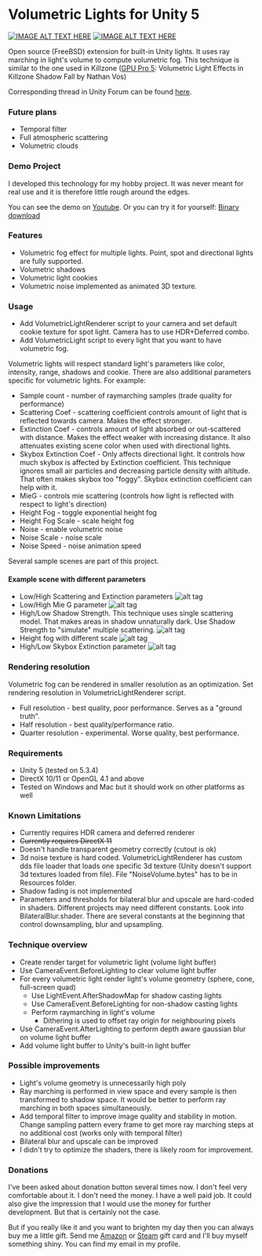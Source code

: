 # Volumetric Lights for Unity 5
[![IMAGE ALT TEXT HERE](https://bqu2ya-dm2305.files.1drv.com/y3mSxIn4D7Zx9td_2NWn3yZu6024l3GC9-8fKVrnivLnjVDxyiZ9SgNVjycxd1AX_bjaVZnWVqwu0TonTrdLqbi1RrIX_8eiTQx_7u38GzTOYj9zHKnEZ2Fz97TykfO2OAdQv_nndYI0_lwAAWwFwO08pnGCRgzjOYEBCAStMnf9UQ?width=1167&height=653&cropmode=none)](https://www.youtube.com/watch?v=JPxLCYXB-8A) [![IMAGE ALT TEXT HERE](https://agu0ya-dm2305.files.1drv.com/y3mnqQ4pzhZdF4k3Z7Fv_QApkSe2XWNtBUwVwrinyrbIuJt6Stv3XubFLqom7tLWehG9MCapT3z6njzfQeZbobiilFRe_2qJcE8f0gpENxg3_ccxGOMjV4Zi3GcwKhaf1iVdpq1d9p4I9QhflIlj2TdlEWWNcaklBpPJ8A5IZmCtcs?width=1167&height=650&cropmode=none)](https://www.youtube.com/watch?v=ElaPJyzR504)

Open source (FreeBSD) extension for built-in Unity lights. It uses ray marching in light's volume to compute volumetric fog. This technique is similar to the one used in Killzone ([GPU Pro 5](http://www.amazon.com/GPU-Pro-Advanced-Rendering-Techniques/dp/1482208636): Volumetric Light Effects in Killzone Shadow Fall by Nathan Vos)

Corresponding thread in Unity Forum can be found [here](http://forum.unity3d.com/threads/true-volumetric-lights-open-source-soon.390818/).

### Future plans
* Temporal filter
* Full atmospheric scattering
* Volumetric clouds

### Demo Project
I developed this technology for my hobby project. It was never meant for real use and it is therefore little rough around the edges.

You can see the demo on [Youtube](https://www.youtube.com/watch?v=JPxLCYXB-8A).
Or you can try it for yourself: [Binary download](https://onedrive.live.com/redir?resid=D65A46249BFF9056!40295&authkey=!AAK3X7BJ_nr3IhE&ithint=file%2czip)
### Features
* Volumetric fog effect for multiple lights. Point, spot  and directional lights are fully supported.
* Volumetric shadows
* Volumetric light cookies
* Volumetric noise implemented as animated 3D texture.

### Usage
* Add VolumetricLightRenderer script to your camera and set default cookie texture for spot light. Camera has to use HDR+Deferred combo.
* Add VolumetricLight script to every light that you want to have volumetric fog.

Volumetric lights will respect standard light's parameters like color, intensity, range, shadows and cookie. There are also additional parameters specific for volumetric lights. For example:
* Sample count - number of raymarching samples (trade quality for performance)
* Scattering Coef - scattering coefficient controls amount of light that is reflected towards camera. Makes the effect stronger.
* Extinction Coef - controls amount of light absorbed or out-scattered with distance. Makes the effect weaker with increasing distance. It also attenuates existing scene color when used with directional lights.
* Skybox Extinction Coef - Only affects directional light. It controls how much skybox is affected by Extinction coefficient. This technique ignores small air particles and decreasing particle density with altitude. That often makes skybox too "foggy". Skybox extinction coefficient can help with it.
* MieG - controls mie scattering (controls how light is reflected with respect to light's direction)
* Height Fog - toggle exponential height fog
* Height Fog Scale - scale height fog
* Noise - enable volumetric noise
* Noise Scale - noise scale
* Noise Speed - noise animation speed

Several sample scenes are part of this project.

#### Example scene with different parameters
* Low/High Scattering and Extinction parameters
![alt tag](https://agu1ya-dm2305.files.1drv.com/y3mgo5ud5huq-SUjw4z8gGjB9JBoWBhIerh46Oh18e6GVoy7lR6vffSZeK50e7FnTINV04B20jmSGiyRrodTTVgYGkZ00goIWjvKMaxMQS9eygkKSKansmWCHR0lzJ-v0Rag8-_h4-iJZjD304lRqSmgHT7KAZpNJIeRnihNJ4Y03k?width=2338&height=650&cropmode=none)
* Low/High Mie G parameter
![alt tag](https://agupya-dm2305.files.1drv.com/y3mobk9viWO3q53gQlSGj7Libj929UoUR4WlQBu5aY5K57aBg3dly30hnHi7sLZwO1_OTPqvXb9Ifa3L46HFuuNZ_AEMijAK3hFJagQ-uxUHUCI5E5fSVFIpYGgeF_yS7AQwi-sloHyxFwdg4vD46aujZDYxlRCFG006cU-f_y4BnE?width=2338&height=650&cropmode=none)
* High/Low Shadow Strength. This technique uses single scattering model. That makes areas in shadow unnaturally dark. Use Shadow Strength to "simulate" multiple scattering.
![alt tag](https://aguqya-dm2305.files.1drv.com/y3mQZxpA5UbrBUPIMo44IfWChUXznaOaxBLbyqcCL-SN2y_o7mz8CJudvjWR_PdfwqPJ2i7VXIqO917oUBGhYkj-KS1pFXPHJk-GYQ_HPLmWKtDvwcqKDKPYwJy3JzQQE9IP38OIA6yQViA4olICpZkxmPpqhmYZbHemwdc5vEyz0s?width=2338&height=650&cropmode=none)
* Height fog with different scale
![alt tag](https://bqu4ya-dm2305.files.1drv.com/y3mmmE_KTmAE9MRLeoYFM3wkPDDjcUJyDA89Z1yorEND1GWkp4pW3Xo6iEdSQa0r8Ciz1hXT6XFufQQGO1id3vfybIgX2vw9hhJpwLGm4SMQ33CKdtnVkTTct_tYN0tW_g5cfXyNxFBEPshRUuP_-idZf5Hg4qaU5zrc8m6kIeDbZg?width=2338&height=650&cropmode=none)
* High/Low Skybox Extinction parameter
![alt tag](https://bqu3ya-dm2305.files.1drv.com/y3mxWdkqeJLzQKmg9OI8Xd2P0cZ1YAs6g5n0CihQLpcyfigapIjFUTYvVo4-vikHtMfMwyOoQMsprqydKNaDgEHwckqNx6ATTqcuNEanUQ9256-D4l3iSConnDO12nk9y_lIm_Ztu7Fuib7G7mW1rgF4Rc5tJOiwLIN7l08_4fTZAc?width=2338&height=650&cropmode=none)

### Rendering resolution
Volumetric fog can be rendered in smaller resolution as an optimization. Set rendering resolution in VolumetricLightRenderer script.
* Full resolution - best quality, poor performance. Serves as a "ground truth".
* Half resolution - best quality/performance ratio.
* Quarter resolution - experimental. Worse quality, best performance.

### Requirements
* Unity 5 (tested on 5.3.4)
* DirectX 10/11 or OpenGL 4.1 and above
* Tested on Windows and Mac but it should work on other platforms as well

### Known Limitations
* Currently requires HDR camera and deferred renderer
* ~~Currently requires DirectX 11~~
* Doesn't handle transparent geometry correctly (cutout is ok)
* 3d noise texture is hard coded. VolumetricLightRenderer has custom dds file loader that loads one specific 3d texture (Unity doesn't support 3d textures loaded from file). File "NoiseVolume.bytes" has to be in Resources folder.
* Shadow fading is not implemented
* Parameters and thresholds for bilateral blur and upscale are hard-coded in shaders. Different projects may need different constants. Look into BilateralBlur.shader. There are several constants at the beginning that control downsampling, blur and upsampling. 

### Technique overview
* Create render target for volumetric light (volume light buffer)
* Use CameraEvent.BeforeLighting to clear volume light buffer
* For every volumetric light render light's volume geometry (sphere, cone, full-screen quad)
  * Use LightEvent.AfterShadowMap for shadow casting lights​
  * Use CameraEvent.BeforeLighting for non-shadow casting lights​
  * Perform raymarching in light's volume​
    * Dithering is used to offset ray origin for neighbouring pixels​
* Use CameraEvent.AfterLighting to perform depth aware gaussian blur on volume light buffer
* Add volume light buffer to Unity's built-in light buffer

### Possible improvements
* Light's volume geometry is unnecessarily high poly
* Ray marching is performed in view space and every sample is then transformed to shadow space. It would be better to perform ray marching in both spaces simultaneously.
* Add temporal filter to improve image quality and stability in motion. Change sampling pattern every frame to get more ray marching steps at no additional cost (works only with temporal filter)
* Bilateral blur and upscale can be improved
* I didn't try to optimize the shaders, there is likely room for improvement.
 
### Donations
I've been asked about donation button several times now. I don't feel very comfortable about it. I don't need the money. I have a well paid job. It could also give the impression that I would use the money for further development. But that is certainly not the case. 

But if you really like it and you want to brighten my day then you can always buy me a little gift. Send me [Amazon](https://www.amazon.com/Amazon-Amazon-com-eGift-Cards/dp/BT00DC6QU4) or [Steam](https://www.paypal-gifts.com/uk/brands/steam-digital-wallet-code.html) gift card and I'll buy myself something shiny. You can find my email in my profile. 
